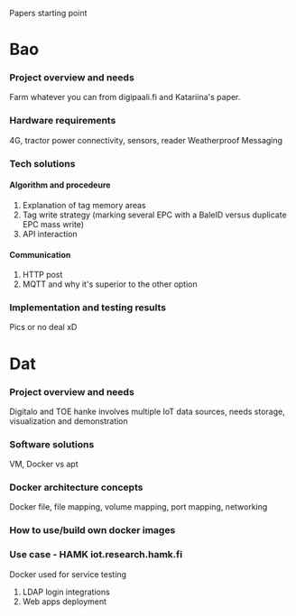 Papers starting point

# Bao 
### Project overview and needs
Farm whatever you can from digipaali.fi and Katariina's paper. 
### Hardware requirements
4G, tractor power connectivity, sensors, reader
Weatherproof
Messaging
### Tech solutions
#### Algorithm and procedeure
1. Explanation of tag memory areas
2. Tag write strategy (marking several EPC with a BaleID versus duplicate EPC mass write)
3. API interaction
#### Communication
1. HTTP post
2. MQTT and why it's superior to the other option
### Implementation and testing results
Pics or no deal xD

# Dat
### Project overview and needs
Digitalo and TOE hanke involves multiple IoT data sources, needs storage, visualization and demonstration
### Software solutions
VM, Docker vs apt
### Docker architecture concepts 
Docker file, file mapping, volume mapping, port mapping, networking
### How to use/build own docker images

### Use case - HAMK iot.research.hamk.fi
Docker used for service testing 
1. LDAP login integrations
2. Web apps deployment
